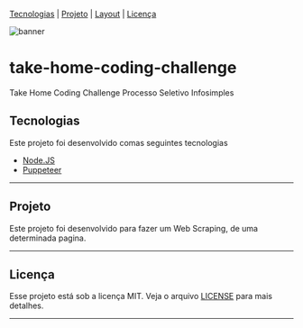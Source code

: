[Tecnologias](https://github.com/Ias4g/take-home-coding-challenge#-tecnologias) | [Projeto](https://google.com) | [Layout](https://google.com) | [Licença](https://google.com)

![banner](https://user-images.githubusercontent.com/62667424/186507967-4d89772c-4680-490a-b07e-3bbdf579e716.png)

# take-home-coding-challenge
 Take Home Coding Challenge Processo Seletivo Infosimples

## Tecnologias
Este projeto foi desenvolvido comas seguintes tecnologias
* [Node.JS](https://nodejs.org/en/)
* [Puppeteer](https://github.com/puppeteer/puppeteer)
<hr>

## Projeto
Este projeto foi desenvolvido para fazer um Web Scraping, de uma determinada pagina.
<hr>

## Licença
Esse projeto está sob a licença MIT. Veja o arquivo [LICENSE](LICENSE) para mais detalhes.
<hr>